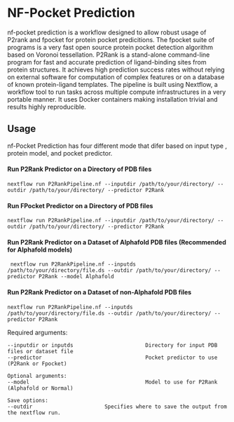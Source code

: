 # NF-Pocket Prediction

nf-pocket prediction is a workflow designed to allow robust usage of P2rank and fpocket for protein pocket predicitions. The fpocket suite of programs is a very fast open source protein pocket detection algorithm based on Voronoi tessellation. P2Rank is a stand-alone command-line program for fast and accurate prediction of ligand-binding sites from protein structures. It achieves high prediction success rates without relying on external software for computation of complex features or on a database of known protein-ligand templates.
The pipeline is built using Nextflow, a workflow tool to run tasks across multiple compute infrastructures in a very portable manner. It uses Docker containers making installation trivial and results highly reproducible.



## Usage 

nf-Pocket Prediction has four different mode that difer based on input type , protein model, and pocket predictor. 

#### Run P2Rank Predictor on a Directory of PDB files 

``` nextflow run P2RankPipeline.nf --inputdir /path/to/your/directory/ --outdir /path/to/your/directory/ --predictor P2Rank ```

#### Run FPocket Predictor on a Directory of PDB files 

``` nextflow run P2RankPipeline.nf --inputdir /path/to/your/directory/ --outdir /path/to/your/directory/ --predictor P2Rank ```

#### Run P2Rank Predictor on a Dataset of Alphafold PDB files (Recommended for Alphafold models)

``` nextflow run P2RankPipeline.nf --inputds /path/to/your/directory/file.ds --outdir /path/to/your/directory/ --predictor P2Rank --model Alphafold```

#### Run P2Rank Predictor on a Dataset of non-Alphafold PDB files 

```nextflow run P2RankPipeline.nf --inputds /path/to/your/directory/file.ds --outdir /path/to/your/directory/ --predictor P2Rank ```



Required arguments:

    --inputdir or inputds                       Directory for input PDB files or dataset file
    --predictor                                 Pocket predictor to use (P2Rank or Fpocket)

    Optional arguments:
    --model                                     Model to use for P2Rank (Alphafold or Normal)

    Save options:
    --outdir                       Specifies where to save the output from the nextflow run.

